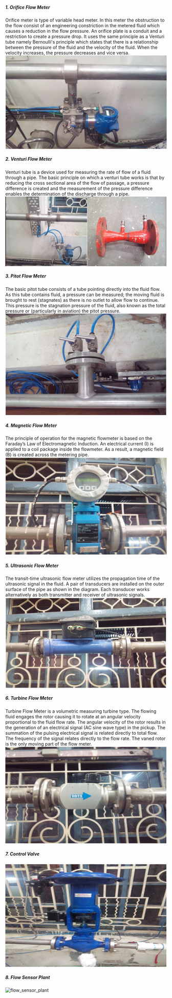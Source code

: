 
##### 1.	Orifice Flow Meter


Orifice meter is type of variable head meter. In this meter the obstruction to the flow consist of an engineering constriction in the metered fluid which causes a reduction in the flow pressure. An orifice plate is a conduit and a restriction to create a pressure drop. It uses the same principle as a Venturi tube namely Bernoulli's principle which states that there is a relationship between the pressure of the fluid and the velocity of the fluid. When the velocity increases, the pressure decreases and vice versa.
![*orifice_flow_meter* ](images/orifice_flow_meter.png)

##### 2.	Venturi Flow Meter


Venturi tube is a device used for measuring the rate of flow of a fluid through a pipe. The basic principle on which a venturi tube works is that by reducing the cross sectional area of the flow of passage, a pressure difference is created and the measurement of the pressure difference enables the determination of the discharge through a pipe.
![*venturi_flow_meter* ](images/venturi_flow_meter.png)

##### 3.	Pitot Flow Meter


The basic pitot tube consists of a tube pointing directly into the fluid flow. As this tube contains fluid, a pressure can be measured; the moving fluid is brought to rest (stagnates) as there is no outlet to allow flow to continue. This pressure is the stagnation pressure of the fluid, also known as the total pressure or (particularly in aviation) the pitot pressure.
![*pitot_flow_meter* ](images/pitot_flow_meter.png)

##### 4.	Magnetic Flow Meter


The principle of operation for the magnetic flowmeter is based on the Faraday’s Law of Electromagnetic Induction. An electrical current (I) is applied to a coil package inside the flowmeter. As a result, a magnetic field (B) is created across the metering pipe.
![*magnetic_flow_meter* ](images/magnetic_flow_meter.png)

##### 5.	Ultrasonic Flow Meter


The transit-time ultrasonic flow meter utilizes the propagation time of the ultrasonic signal in the fluid. A pair of transducers are installed on the outer surface of the pipe as shown in the diagram. Each transducer works alternatively as both transmitter and receiver of ultrasonic signals.
![*ultrasonic_flow_meter* ](images/ultrasonic_flow_meter.png)

##### 6.	Turbine Flow Meter


Turbine Flow Meter is a volumetric measuring turbine type. The flowing fluid engages the rotor causing it to rotate at an angular velocity proportional to the fluid flow rate.
The angular velocity of the rotor results in the generation of an electrical signal (AC sine wave type) in the pickup. The summation of the pulsing electrical signal is related directly to total flow.
The frequency of the signal relates directly to the flow rate. The vaned rotor is the only moving part of the flow meter.
![*turbine_flow_meter* ](images/turbine_flow_meter.png)

##### 7.	Control Valve


![*control_valve* ](images/control_valve.png)

##### 8.	Flow Sensor Plant

 
![*flow_sensor_plant* ](images/flow_sensor_plant.png)












